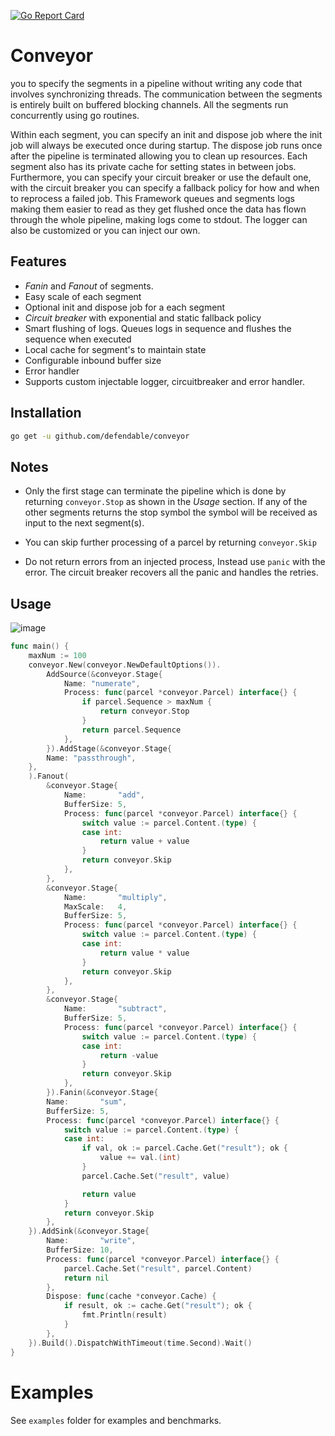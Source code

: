 [![Go Report Card](https://goreportcard.com/badge/github.com/defendable/conveyor)](https://goreportcard.com/report/github.com/defendable/conveyor)

# Conveyor
you to specify the segments in a pipeline without writing any code that involves synchronizing threads. The communication between the segments is entirely built on buffered blocking channels. All the segments run concurrently using go routines.

Within each segment, you can specify an init and dispose job where the init job will always be executed once during startup. The dispose job runs once after the pipeline is terminated allowing you to clean up resources. Each segment also has its private cache for setting states in between jobs. Furthermore, you can specify your circuit breaker or use the default one, with the circuit breaker you can specify a fallback policy for how and when to reprocess a failed job. This Framework queues and segments logs making them easier to read as they get flushed once the data has flown through the whole pipeline, making logs come to stdout. The logger can also be customized or you can inject our own.

## Features
* *Fanin* and *Fanout* of segments.
* Easy scale of each segment
* Optional init and dispose job for a each segment
* *Circuit breaker* with exponential and static fallback policy
* Smart flushing of logs. Queues logs in sequence and flushes the sequence when executed
* Local cache for segment's to maintain state
* Configurable inbound buffer size
* Error handler 
* Supports custom injectable logger, circuitbreaker and error handler.

## Installation

```bash
go get -u github.com/defendable/conveyor
```

## Notes
* Only the first stage can terminate the pipeline which is done by returning `conveyor.Stop` as shown in the *Usage* section. If any of the other segments returns the stop symbol the symbol will be received as input to the next segment(s).

* You can skip further processing of a parcel by returning `conveyor.Skip`

* Do not return errors from an injected process, Instead use `panic` with the error. The circuit breaker recovers all the panic and handles the retries.

## Usage

![image](https://raw.githubusercontent.com/defendable/conveyor/features/readme/docs/images/multistage.png)

```go
func main() {
	maxNum := 100
	conveyor.New(conveyor.NewDefaultOptions()).
		AddSource(&conveyor.Stage{
			Name: "numerate",
			Process: func(parcel *conveyor.Parcel) interface{} {
				if parcel.Sequence > maxNum {
					return conveyor.Stop
				}
				return parcel.Sequence
			},
		}).AddStage(&conveyor.Stage{
		Name: "passthrough",
	},
	).Fanout(
		&conveyor.Stage{
			Name:       "add",
			BufferSize: 5,
			Process: func(parcel *conveyor.Parcel) interface{} {
				switch value := parcel.Content.(type) {
				case int:
					return value + value
				}
				return conveyor.Skip
			},
		},
		&conveyor.Stage{
			Name:       "multiply",
			MaxScale:   4,
			BufferSize: 5,
			Process: func(parcel *conveyor.Parcel) interface{} {
				switch value := parcel.Content.(type) {
				case int:
					return value * value
				}
				return conveyor.Skip
			},
		},
		&conveyor.Stage{
			Name:       "subtract",
			BufferSize: 5,
			Process: func(parcel *conveyor.Parcel) interface{} {
				switch value := parcel.Content.(type) {
				case int:
					return -value
				}
				return conveyor.Skip
			},
		}).Fanin(&conveyor.Stage{
		Name:       "sum",
		BufferSize: 5,
		Process: func(parcel *conveyor.Parcel) interface{} {
			switch value := parcel.Content.(type) {
			case int:
				if val, ok := parcel.Cache.Get("result"); ok {
					value += val.(int)
				}
				parcel.Cache.Set("result", value)

				return value
			}
			return conveyor.Skip
		},
	}).AddSink(&conveyor.Stage{
		Name:       "write",
		BufferSize: 10,
		Process: func(parcel *conveyor.Parcel) interface{} {
			parcel.Cache.Set("result", parcel.Content)
			return nil
		},
		Dispose: func(cache *conveyor.Cache) {
			if result, ok := cache.Get("result"); ok {
				fmt.Println(result)
			}
		},
	}).Build().DispatchWithTimeout(time.Second).Wait()
}
```

# Examples

See `examples` folder for examples and benchmarks.
